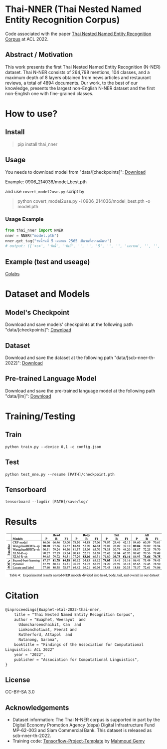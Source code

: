 # Thai-NNER (Thai Nested Named Entity Recognition Corpus)
Code associated with the paper [Thai Nested Named Entity Recognition Corpus](https://github.com/vistec-AI/Thai-NNER/files/8497522/thai_nested_named_entity_recognition_corpus.pdf) at ACL 2022.

## Abstract / Motivation
This work presents the first Thai Nested Named Entity Recognition (N-NER) dataset. Thai N-NER consists of 264,798 mentions, 104 classes, and a maximum depth of 8 layers obtained from news articles and restaurant reviews, a total of 4894 documents. Our work, to the best of our knowledge, presents the largest non-English N-NER dataset and the first non-English one with fine-grained classes.

# How to use?

## Install

> pip install thai_nner

## Usage

You needs to download model from "data/[checkpoints]": 
[Download](https://drive.google.com/drive/folders/1t71ljTPO1W7xmVquyFhDVynHixlLWQ-J?usp=sharing)

Example: 0906_214036/model_best.pth

and use ```covert_model2use.py``` script by

> python covert_model2use.py -i 0906_214036/model_best.pth -o model.pth

### Usage Example

```python
from thai_nner import NNER
nner = NNER("model.pth")
nner.get_tag("วันนี้วันที่ 5 เมษายน 2565 เป็นวันที่อากาศดีมาก")
# output: (['<s>', 'วันนี้', 'วันที่', '', '', '5', '', '', 'เมษายน', '', '', '25', '65', '', '', 'เป็น', 'วันที่', '', 'อากาศ', '', 'ดีมาก', '</s>'], [{'text': ['วันนี้'], 'span': [1, 2], 'entity_type': 'rel'}, {'text': ['วันที่', '', '', '5'], 'span': [2, 6], 'entity_type': 'day'}, {'text': ['วันที่', '', '', '5', '', '', 'เมษายน', '', '', '25', '65'], 'span': [2, 13], 'entity_type': 'date'}, {'text': ['', '5'], 'span': [4, 6], 'entity_type': 'cardinal'}, {'text': ['', 'เมษายน'], 'span': [7, 9], 'entity_type': 'month'}, {'text': ['', '25', '65'], 'span': [10, 13], 'entity_type': 'year'}])
```


## Example (test and useage)
[Colabs](https://colab.research.google.com/drive/16m7Vx0ezLpPY2PQLlIMlbfmI9KBO5o7A?usp=sharing)

# Dataset and Models
## Model's Checkpoint
Download and save  models' checkpoints at the following path "data/[checkpoints]": 
[Download](https://drive.google.com/drive/folders/1t71ljTPO1W7xmVquyFhDVynHixlLWQ-J?usp=sharing)

## Dataset 
Download and save the dataset at the following path "data/[scb-nner-th-2022]": 
[Download](https://drive.google.com/drive/folders/1lp3ZK4i2Q2SC77AoVTEPy9CHB8lAGFEK?usp=sharing)

## Pre-trained Language Model
Download and save the pre-trained language model at the following path "data/[lm]": 
[Download](https://drive.google.com/drive/folders/1tkkTTMx0iFm1DA8SFsGQiXZy1TuDBTv_?usp=sharing)

# Training/Testing
## Train
```
python train.py --device 0,1 -c config.json
```
## Test
```
python test_nne.py --resume [PATH]/checkpoint.pth
```
## Tensorboard
```
tensorboard --logdir [PATH]/save/log/
```

# Results
![Experimental results](/img/results.png)


# Citation
```
@inproceedings{Buaphet-etal-2022-thai-nner,
    title = "Thai Nested Named Entity Recognition Corpus",
    author = "Buaphet, Weerayut  and
      Udomcharoenchaikit, Can  and
      Limkonchotiwat, Peerat and
      Rutherford, Attapol  and 
      Nutanong, Sarana",
    booktitle = "Findings of the Association for Computational Linguistics: ACL 2022"
    year = "2022",
    publisher = "Association for Computational Linguistics",
}
```

## License
CC-BY-SA 3.0

## Acknowledgements
- Dataset information: The Thai N-NER corpus is supported in part by the Digital Economy Promotion Agency (depa) Digital Infrastructure Fund MP-62-003 and Siam Commercial Bank. This dataset is released as scb-nner-th-2022.
- Training code: [Tensorflow-Project-Template](https://github.com/MrGemy95/Tensorflow-Project-Template) by [Mahmoud Gemy](https://github.com/MrGemy95)
